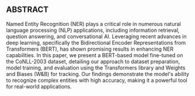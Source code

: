 ABSTRACT
------------------------------------------------------------------------------------------------------------------------------------------------------------

Named Entity Recognition (NER) plays a critical role in numerous
natural language processing (NLP) applications, including information retrieval,
question answering, and conversational AI. Leveraging recent advances in deep
learning, specifically the Bidirectional Encoder Representations from Transformers (BERT), has shown promising results in enhancing NER capabilities.
In this paper, we present a BERT-based model fine-tuned on the CoNLL-2003
dataset, detailing our approach to dataset preparation, model training, and evaluation using the Transformers library and Weights and Biases (W&B) for tracking. Our findings demonstrate the model's ability to recognize complex entities
with high accuracy, making it a powerful tool for real-world applications.
